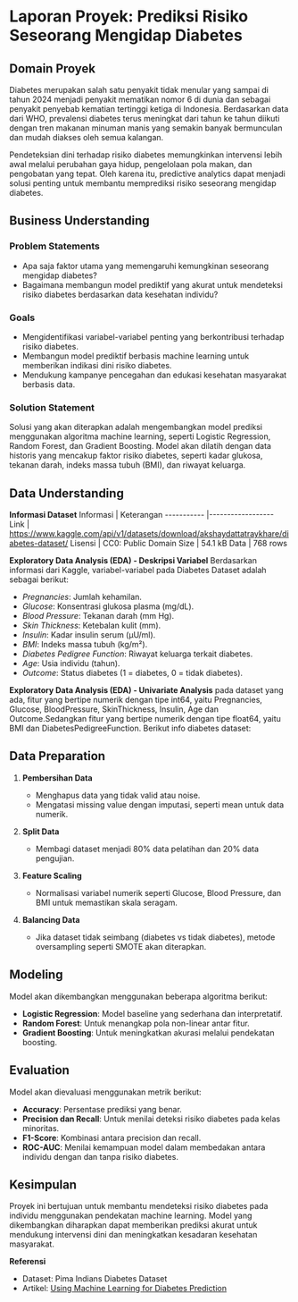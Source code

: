 # Laporan Proyek: Prediksi Risiko Seseorang Mengidap Diabetes

## Domain Proyek

Diabetes merupakan salah satu penyakit tidak menular yang sampai di tahun 2024 menjadi penyakit mematikan nomor 6 di dunia dan sebagai penyakit penyebab kematian tertinggi ketiga di Indonesia. Berdasarkan data dari WHO, prevalensi diabetes terus meningkat dari tahun ke tahun diikuti dengan tren makanan minuman manis yang semakin banyak bermunculan dan mudah diakses oleh semua kalangan.

Pendeteksian dini terhadap risiko diabetes memungkinkan intervensi lebih awal melalui perubahan gaya hidup, pengelolaan pola makan, dan pengobatan yang tepat. Oleh karena itu, predictive analytics dapat menjadi solusi penting untuk membantu memprediksi risiko seseorang mengidap diabetes.

## Business Understanding

### Problem Statements

- Apa saja faktor utama yang memengaruhi kemungkinan seseorang mengidap diabetes?
- Bagaimana membangun model prediktif yang akurat untuk mendeteksi risiko diabetes berdasarkan data kesehatan individu?

### Goals

- Mengidentifikasi variabel-variabel penting yang berkontribusi terhadap risiko diabetes.
- Membangun model prediktif berbasis machine learning untuk memberikan indikasi dini risiko diabetes.
- Mendukung kampanye pencegahan dan edukasi kesehatan masyarakat berbasis data.

### Solution Statement

Solusi yang akan diterapkan adalah mengembangkan model prediksi menggunakan algoritma machine learning, seperti Logistic Regression, Random Forest, dan Gradient Boosting. Model akan dilatih dengan data historis yang mencakup faktor risiko diabetes, seperti kadar glukosa, tekanan darah, indeks massa tubuh (BMI), dan riwayat keluarga.

## Data Understanding

**Informasi Dataset**
Informasi | Keterangan
----------- |------------------
Link | https://www.kaggle.com/api/v1/datasets/download/akshaydattatraykhare/diabetes-dataset/
Lisensi | CC0: Public Domain
Size | 54.1 kB
Data | 768 rows

**Exploratory Data Analysis (EDA) - Deskripsi Variabel**
Berdasarkan informasi dari Kaggle, variabel-variabel pada Diabetes Dataset adalah sebagai berikut:

- _Pregnancies_: Jumlah kehamilan.
- _Glucose_: Konsentrasi glukosa plasma (mg/dL).
- _Blood Pressure_: Tekanan darah (mm Hg).
- _Skin Thickness_: Ketebalan kulit (mm).
- _Insulin_: Kadar insulin serum (µU/ml).
- _BMI_: Indeks massa tubuh (kg/m²).
- _Diabetes Pedigree Function_: Riwayat keluarga terkait diabetes.
- _Age_: Usia individu (tahun).
- _Outcome_: Status diabetes (1 = diabetes, 0 = tidak diabetes).

**Exploratory Data Analysis (EDA) - Univariate Analysis**
pada dataset yang ada, fitur yang bertipe numerik dengan tipe int64, yaitu Pregnancies, Glucose, BloodPressure, SkinThickness, Insulin, Age dan Outcome.Sedangkan fitur yang bertipe numerik dengan tipe float64, yaitu BMI dan DiabetesPedigreeFunction.
Berikut info diabetes dataset:

## Data Preparation

1. **Pembersihan Data**

   - Menghapus data yang tidak valid atau noise.
   - Mengatasi missing value dengan imputasi, seperti mean untuk data numerik.

2. **Split Data**

   - Membagi dataset menjadi 80% data pelatihan dan 20% data pengujian.

3. **Feature Scaling**

   - Normalisasi variabel numerik seperti Glucose, Blood Pressure, dan BMI untuk memastikan skala seragam.

4. **Balancing Data**
   - Jika dataset tidak seimbang (diabetes vs tidak diabetes), metode oversampling seperti SMOTE akan diterapkan.

## Modeling

Model akan dikembangkan menggunakan beberapa algoritma berikut:

- **Logistic Regression**: Model baseline yang sederhana dan interpretatif.
- **Random Forest**: Untuk menangkap pola non-linear antar fitur.
- **Gradient Boosting**: Untuk meningkatkan akurasi melalui pendekatan boosting.

## Evaluation

Model akan dievaluasi menggunakan metrik berikut:

- **Accuracy**: Persentase prediksi yang benar.
- **Precision dan Recall**: Untuk menilai deteksi risiko diabetes pada kelas minoritas.
- **F1-Score**: Kombinasi antara precision dan recall.
- **ROC-AUC**: Menilai kemampuan model dalam membedakan antara individu dengan dan tanpa risiko diabetes.

## Kesimpulan

Proyek ini bertujuan untuk membantu mendeteksi risiko diabetes pada individu menggunakan pendekatan machine learning. Model yang dikembangkan diharapkan dapat memberikan prediksi akurat untuk mendukung intervensi dini dan meningkatkan kesadaran kesehatan masyarakat.

**Referensi**

- Dataset: Pima Indians Diabetes Dataset
- Artikel: [Using Machine Learning for Diabetes Prediction](https://www.example.com)
